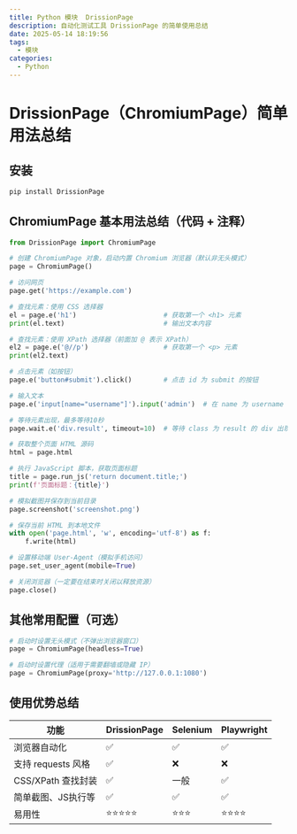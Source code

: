 ```yaml
---
title: Python 模块  DrissionPage
description: 自动化测试工具 DrissionPage 的简单使用总结
date: 2025-05-14 18:19:56
tags:
  - 模块
categories:
  - Python
---
```



# DrissionPage（ChromiumPage）简单用法总结

## 安装
```bash
pip install DrissionPage
```

## ChromiumPage 基本用法总结（代码 + 注释）
```python
from DrissionPage import ChromiumPage

# 创建 ChromiumPage 对象，启动内置 Chromium 浏览器（默认非无头模式）
page = ChromiumPage()

# 访问网页
page.get('https://example.com')

# 查找元素：使用 CSS 选择器
el = page.e('h1')                      # 获取第一个 <h1> 元素
print(el.text)                         # 输出文本内容

# 查找元素：使用 XPath 选择器（前面加 @ 表示 XPath）
el2 = page.e('@//p')                   # 获取第一个 <p> 元素
print(el2.text)

# 点击元素（如按钮）
page.e('button#submit').click()        # 点击 id 为 submit 的按钮

# 输入文本
page.e('input[name="username"]').input('admin')  # 在 name 为 username 的输入框输入 'admin'

# 等待元素出现，最多等待10秒
page.wait.e('div.result', timeout=10)  # 等待 class 为 result 的 div 出现

# 获取整个页面 HTML 源码
html = page.html

# 执行 JavaScript 脚本，获取页面标题
title = page.run_js('return document.title;')
print(f'页面标题：{title}')

# 模拟截图并保存到当前目录
page.screenshot('screenshot.png')

# 保存当前 HTML 到本地文件
with open('page.html', 'w', encoding='utf-8') as f:
    f.write(html)

# 设置移动端 User-Agent（模拟手机访问）
page.set_user_agent(mobile=True)

# 关闭浏览器（一定要在结束时关闭以释放资源）
page.close()

```

## 其他常用配置（可选）
```python
# 启动时设置无头模式（不弹出浏览器窗口）
page = ChromiumPage(headless=True)

# 启动时设置代理（适用于需要翻墙或隐藏 IP）
page = ChromiumPage(proxy='http://127.0.0.1:1080')

```

## 使用优势总结
| 功能 | DrissionPage | Selenium | Playwright |
| --- | --- | --- | --- |
| 浏览器自动化 | ✅ | ✅ | ✅  |
| 支持 requests 风格 | ✅ | ❌ | ❌|
| CSS/XPath 查找封装 | ✅ | 一般 | ✅ |
| 简单截图、JS执行等 | ✅ | ✅ | ✅ |
| 易用性 | ⭐⭐⭐⭐⭐ | ⭐⭐⭐ | ⭐⭐⭐⭐ |